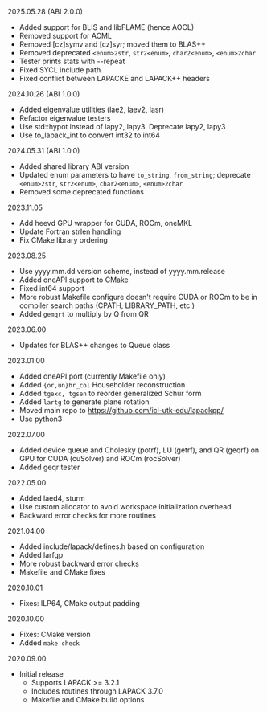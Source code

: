 2025.05.28 (ABI 2.0.0)
  - Added support for BLIS and libFLAME (hence AOCL)
  - Removed support for ACML
  - Removed [cz]symv and [cz]syr; moved them to BLAS++
  - Removed deprecated `<enum>2str`, `str2<enum>`, `char2<enum>`, `<enum>2char`
  - Tester prints stats with --repeat
  - Fixed SYCL include path
  - Fixed conflict between LAPACKE and LAPACK++ headers

2024.10.26 (ABI 1.0.0)
  - Added eigenvalue utilities (lae2, laev2, lasr)
  - Refactor eigenvalue testers
  - Use std::hypot instead of lapy2, lapy3. Deprecate lapy2, lapy3
  - Use to_lapack_int to convert int32 to int64

2024.05.31 (ABI 1.0.0)
  - Added shared library ABI version
  - Updated enum parameters to have `to_string`, `from_string`;
    deprecate `<enum>2str`, `str2<enum>`, `char2<enum>`, `<enum>2char`
  - Removed some deprecated functions

2023.11.05
  - Add heevd GPU wrapper for CUDA, ROCm, oneMKL
  - Update Fortran strlen handling
  - Fix CMake library ordering

2023.08.25
  - Use yyyy.mm.dd version scheme, instead of yyyy.mm.release
  - Added oneAPI support to CMake
  - Fixed int64 support
  - More robust Makefile configure doesn't require CUDA or ROCm to be in
    compiler search paths (CPATH, LIBRARY_PATH, etc.)
  - Added `gemqrt` to multiply by Q from QR

2023.06.00
  - Updates for BLAS++ changes to Queue class

2023.01.00
  - Added oneAPI port (currently Makefile only)
  - Added `{or,un}hr_col` Householder reconstruction
  - Added `tgexc, tgsen` to reorder generalized Schur form
  - Added `lartg` to generate plane rotation
  - Moved main repo to https://github.com/icl-utk-edu/lapackpp/
  - Use python3

2022.07.00
  - Added device queue and Cholesky (potrf), LU (getrf), and QR (geqrf) on GPU
    for CUDA (cuSolver) and ROCm (rocSolver)
  - Added geqr tester

2022.05.00
  - Added laed4, sturm
  - Use custom allocator to avoid workspace initialization overhead
  - Backward error checks for more routines

2021.04.00
  - Added include/lapack/defines.h based on configuration
  - Added larfgp
  - More robust backward error checks
  - Makefile and CMake fixes

2020.10.01
  - Fixes: ILP64, CMake output padding

2020.10.00
  - Fixes: CMake version
  - Added `make check`

2020.09.00
  - Initial release
    - Supports LAPACK >= 3.2.1
    - Includes routines through LAPACK 3.7.0
    - Makefile and CMake build options
